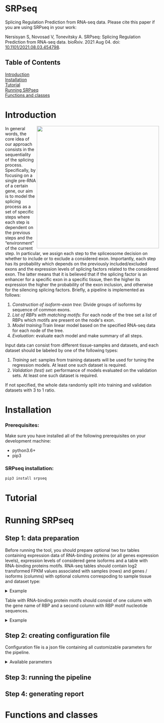 # SRPseq

Splicing Regulation Prediction from RNA-seq data. Please cite this paper if you are using SRPseq in your work:

Nersisyan S, Novosad V, Tonevitsky A. SRPseq: Splicing Regulation Prediction from RNA-seq data. bioRxiv. 2021 Aug 04. doi: [10.1101/2021.08.03.454798](https://doi.org/10.1101/2021.08.03.454798).


## Table of Contents  
[Introduction](#introduction)  
[Installation](#installation)  
[Tutorial](#tutorial)  
[Running SRPseq](#running-srpseq)  
[Functions and classes](#functions-and-classes)  

# Introduction
<img align="right" width="400px" src="https:https://github.com/NovosadVictor/SRPseq/static/flowchart.png?raw=true">
<div>
<p>In general words, the core idea of our approach consists in the sequentiality of the splicing process. Specifically, by focusing on a single pre-RNA of a certain gene, our aim is to model the splicing process as a set of specific steps where each step is dependent on the previous steps and the “environment” of the current step. In particular, we assign each step to the spliceosome decision on whether to include or to exclude a considered exon. Importantly, each step has its probability which depends on the previously included/excluded exons and the expression levels of splicing factors related to the considered exon. The latter means that it is believed that if the splicing factor is an enhancer for a specific exon in a specific tissue, then the higher its expression the higher the probability of the exon inclusion, and otherwise for the silencing splicing factors. Briefly, a pipeline is implemented as follows:</p>
<ol>
  <li><i>Construction of isoform-exon tree:</i> Divide groups of isoforms by sequence of common exons.</li>
  <li><i>List of RBPs with matching motifs:</i> For each node of the tree set a list of RBPs which motifs are present on the node's exon.</li>
  <li><i>Model training:</i>Train linear model based on the specified RNA-seq data for each node of the tree.</li>
  <li><i>Evaluation:</i> evaluate each model and make summary of all steps.</li>
</ol>

Input data can consist from different tissue-samples and datasets, and each dataset should be labeled by one of the following types:
<ol>
<li><i>Training set:</i> samples from training datasets will be used for tuning the regression models. At least one such dataset is required.</li>
<li><i>Validation (test) set:</i> performance of models evaluated on the validation sets. At least one such dataset is required.</li>
</ol>

If not specified, the whole data randomly split into training and validation datasets with 3 to 1 ratio.

</div>

# Installation

### Prerequisites:
Make sure you have installed all of the following prerequisites on your development machine:
  - python3.6+  
  - pip3


### SRPseq installation:  
`pip3 install srpseq`

# Tutorial


# Running SRPseq

## Step 1: data preparation

Before running the tool, you should prepare optional two tsv tables containing expression data of RNA-binding proteins (or all genes expression levels), expression levels of considered gene isoforms and a table with RNA-binding proteins motifs. RNA-seq tables should contain log2 transformed FPKM values associated with samples (rows) and genes / isoforms (columns) with optional columns correspoding to sample tissue and dataset type:

<details>
  <summary>Example</summary>
  
  |            | ESRP1     | QKI       | [Tissue]  | [Dataset.Type] |
  | ---------- | --------- | --------- | --------- | --------       |
  | Sample 1   | 17.17     | 365.1     | TCGA-COAD | Training       |
  | Sample 2   | 56.99     | 123.9     | TCGA-COAD | Validation     |
  | ...        |           |           |           |                |
  | Sample 98  | 22.22     | 123.4     | TCGA-BRCA | Training       |
  | Sample 99  | 23.23     | 567.8     | TCGA-BRCA | Training       |
  | ...        |           |           | | |
  | Sample 511 | 10.82     | 665.8     | TCGA-READ | Validation     |
  | Sample 512 | 11.11     | 200.2     | TCGA-READ | Validation     |
</details>


Table with RNA-binding protein motifs should consist of one column with the gene name of RBP and a second column with RBP motif nucleotide sequences.
<details>
  <summary>Example</summary>
  
  |      RBP      | Motif |
  | ---------- | ----- |
  | ESRP1   | AGGGAU     |
  | ESRP1   | UGGGAAU     |
  | ...        |       |
  | QKI | ACACACUAACCU     |
  | QKI | ACUUAU     |
</details>

## Step 2: creating configuration file

Configuration file is a json file containing all customizable parameters for the pipeline.  

<details>
  <summary>Available parameters</summary> 

  🔴!NOTE! - All paths to files / directories can be either relative to the configuration file directory or absolute paths 
  * `rbp_data_path`
      Optional path to a tsv table containing expression levels of RBPs (by default, combined [TCGA](https://doi.org/10.1038%2Fng.2764) dataset is used).

  * `isoforms_data_path`
      Optional path to a tsv table containing expression levels of selected gene isoforms (by default, combined [TCGA](https://doi.org/10.1038%2Fng.2764) dataset is used).

  * `rbps_path`
      Optional path to a tsv table containing list of RBPs and their motifs (by default, [Attract](https://doi.org/10.1093/database/baw035) and [SpliceAid-F](https://doi.org/10.1093/nar/gks997) datasets are used).

  * `output_dir`
      Path to directory for output files. If it doesn't exist, it will be created.

  * `gene`  
      Gene name for splicing analysis

  * `rbps_tresh_mean`  
      Optional threshold value for expression median of RBPs for them to be considered in the analysis (RBPs with the median expression value lowe than the specified threshold are excluded).

  * `rbps_tresh_var`  
      Optional threshold value for expression variance of RBPs for them to be considered in the analysis (RBPs with the expression variance lowe than the specified threshold are excluded).

  * `isoforms_tresh_mean`  
      Optional threshold value for expression median of isoforms for them to be considered in the analysis (isoforms with the median expression value lowe than the specified threshold are excluded).

  * `isoforms_tresh_var`
      Optional threshold value for expression variance of isoforms for them to be considered in the analysis (isoforms with the expression variance lowe than the specified threshold are excluded).

  * `n_processes`
      Number of processes / threads to run on.
  
  * `random_state`
      Random seed (set to an arbitrary integer for reproducibility).

</details>

## Step 3: running the pipeline

## Step 4: generating report


# Functions and classes


